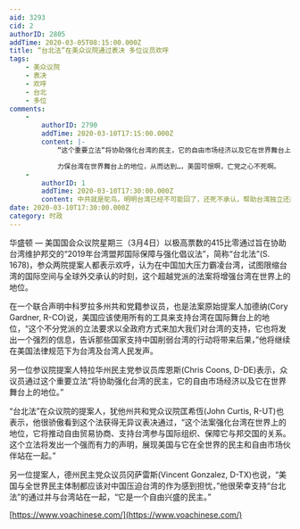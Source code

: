 ```yaml
---
aid: 3293
cid: 2
authorID: 2805
addTime: 2020-03-05T08:15:00.000Z
title: “台北法”在美众议院通过表决 多位议员欢呼
tags:
    - 美众议院
    - 表决
    - 欢呼
    - 台北
    - 多位
comments:
    -
        authorID: 2790
        addTime: 2020-03-10T17:15:00.000Z
        content: |-
            “这个重要立法“将协助强化台湾的民主，它的自由市场经济以及它在世界舞台上的地位。”

            力保台湾在世界舞台上的地位，从而达到…，美国可恨啊，亡党之心不死啊。
    -
        authorID: 1
        addTime: 2020-03-10T17:30:00.000Z
        content: 中共就是鸵鸟，明明台湾已经不可能回了，还死不承认，帮助台湾独立还能多一个朋友，这么搞岂不是在家门口搞出一个死对头吗？阿尔及利亚前车之鉴。
date: 2020-03-10T17:30:00.000Z
category: 时政
---
```


华盛顿 — 美国国会众议院星期三（3月4日）以极高票数的415比零通过旨在协助台湾维护邦交的“2019年台湾盟邦国际保障与强化倡议法”，简称“台北法”(S. 1678)，参众两院提案人都表示欢呼，认为在中国加大压力霸凌台湾，试图限缩台湾的国际空间与全球外交承认的时刻，这个超越党派的法案将增强台湾在世界上的地位。

在一个联合声明中科罗拉多州共和党籍参议员，也是法案原始提案人加德纳(Cory Gardner, R-CO)说，美国应该使用所有的工具来支持台湾在国际舞台上的地位，“这个不分党派的立法要求以全政府方式来加大我们对台湾的支持，它也将发出一个强烈的信息，告诉那些国家支持中国削弱台湾的行动将带来后果，”他将继续在美国法律规范下为台湾及台湾人民发声。

另一位参议院提案人特拉华州民主党参议员库恩斯(Chris Coons, D-DE)表示，众议员通过这个重要立法“将协助强化台湾的民主，它的自由市场经济以及它在世界舞台上的地位。”

“台北法”在众议院的提案人，犹他州共和党众议院匡希恆(John Curtis, R-UT)也表示，他很骄傲看到这个法获得无异议表决通过，“这个法案强化台湾在世界上的地位，它将推动自由贸易协商、支持台湾参与国际组织、保障它与邦交国的关系。这个立法将发出一个强而有力的声明，展现美国与它在全世界的民主和自由市场伙伴站在一起。”

另一位提案人，德州民主党众议员冈萨雷斯(Vincent Gonzalez, D-TX)也说，“美国与全世界民主体制都应该对中国压迫台湾的作为感到担忧，”他很荣幸支持“台北法”的通过并与台湾站在一起，“它是一个自由兴盛的民主。”

[https://www.voachinese.com/](https://www.voachinese.com/)
